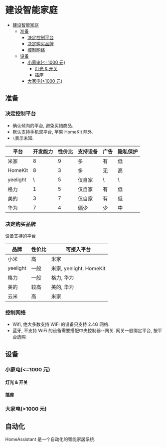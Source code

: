 # 建设智能家庭

<!-- @import "[TOC]" {cmd="toc" depthFrom=1 depthTo=6 orderedList=false} -->

<!-- code_chunk_output -->

- [建设智能家庭](#建设智能家庭)
  - [准备](#准备)
    - [决定控制平台](#决定控制平台)
    - [决定购买品牌](#决定购买品牌)
    - [控制网络](#控制网络)
  - [设备](#设备)
    - [小家电(<=1000 元)](#小家电1000-元)
      - [灯光 & 开关](#灯光-开关)
      - [插座](#插座)
    - [大家电(>1000 元)](#大家电1000-元)

<!-- /code_chunk_output -->

## 准备

### 决定控制平台

- 确认倾向的平台, 避免买错商品.
- 默认支持手机双平台, 苹果 HomeKit 除外.
- `\`表示未知.

| 平台     | 开发能力 | 性价比 | 支持设备 | 广告 | 隐私保护 |
| -------- | -------- | ------ | -------- | ---- | -------- |
| 米家     | 8        | 9      | 多       | 有   | 低       |
| HomeKit  | 8        | 3      | 多       | 无   | 高       |
| yeelight | \        | 5      | 仅自家   | \    | \        |
| 格力     | 1        | 5      | 仅自家   | 有   | 低       |
| 美的     | 3        | 7      | 仅自家   | 有   | 低       |
| 华为     | 7        | 4      | 偏少     | 少   | 中       |

### 决定购买品牌

设备支持的平台

| 品牌     | 性价比 | 可接入平台              |
| -------- | ------ | ----------------------- |
| 小米     | 高     | 米家                    |
| yeelight | 一般   | 米家, yeelight, HomeKit |
| 格力     | 一般   | 格力, 华为              |
| 美的     | 较高   | 美的, 华为              |
| 云米     | 高     | 米家                    |

### 控制网络

- Wifi, 绝大多数支持 WiFi 的设备只支持 2.4G 网络.
- 蓝牙, 不支持 WiFi 的设备需要搭配中央控制器--网关. 网关一般绑定平台, 按平台选购.

## 设备

### 小家电(<=1000 元)

#### 灯光 & 开关

#### 插座

### 大家电(>1000 元)

## 自动化

HomeAssistant 是一个自动化的智能家居系统.